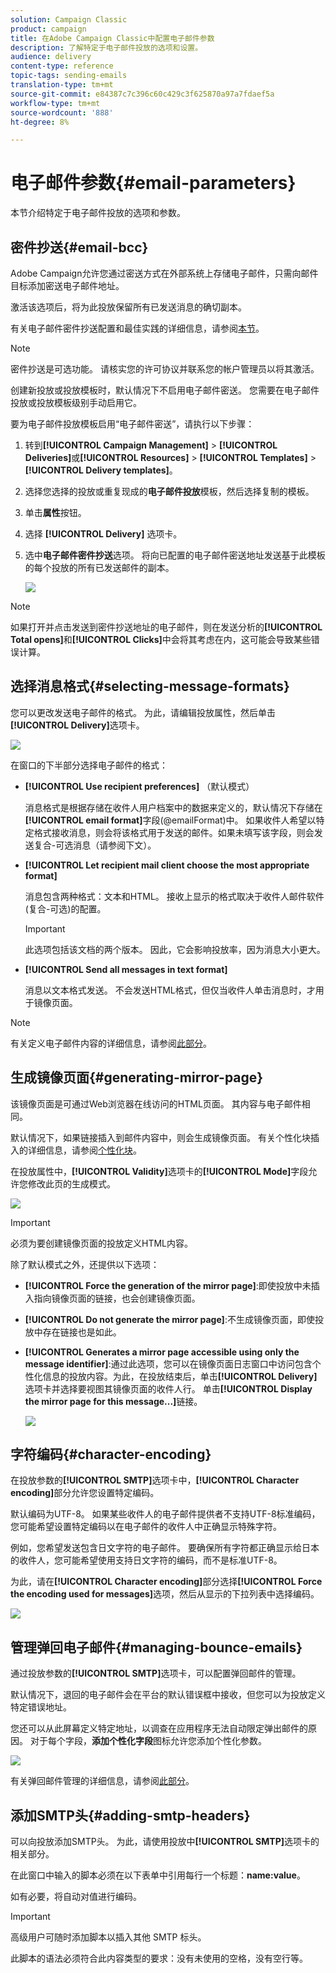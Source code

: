 ```yaml
---
solution: Campaign Classic
product: campaign
title: 在Adobe Campaign Classic中配置电子邮件参数
description: 了解特定于电子邮件投放的选项和设置。
audience: delivery
content-type: reference
topic-tags: sending-emails
translation-type: tm+mt
source-git-commit: e84387c7c396c60c429c3f625870a97a7fdaef5a
workflow-type: tm+mt
source-wordcount: '888'
ht-degree: 8%

---
```



# 电子邮件参数{#email-parameters}

本节介绍特定于电子邮件投放的选项和参数。

## 密件抄送{#email-bcc}

Adobe Campaign允许您通过密送方式在外部系统上存储电子邮件，只需向邮件目标添加密送电子邮件地址。

激活该选项后，将为此投放保留所有已发送消息的确切副本。

有关电子邮件密件抄送配置和最佳实践的详细信息，请参阅[本节](../../installation/using/email-archiving.md)。

>[!NOTE]
>
>密件抄送是可选功能。 请核实您的许可协议并联系您的帐户管理员以将其激活。

创建新投放或投放模板时，默认情况下不启用电子邮件密送。 您需要在电子邮件投放或投放模板级别手动启用它。

要为电子邮件投放模板启用“电子邮件密送”，请执行以下步骤：

1. 转到&#x200B;**[!UICONTROL Campaign Management]** > **[!UICONTROL Deliveries]**&#x200B;或&#x200B;**[!UICONTROL Resources]** > **[!UICONTROL Templates]** > **[!UICONTROL Delivery templates]**。
1. 选择您选择的投放或重复现成的&#x200B;**电子邮件投放**&#x200B;模板，然后选择复制的模板。
1. 单击&#x200B;**属性**&#x200B;按钮。
1. 选择 **[!UICONTROL Delivery]** 选项卡。
1. 选中&#x200B;**电子邮件密件抄送**&#x200B;选项。 将向已配置的电子邮件密送地址发送基于此模板的每个投放的所有已发送邮件的副本。

   ![](assets/s_ncs_user_wizard_archiving.png)

>[!NOTE]
>
>如果打开并点击发送到密件抄送地址的电子邮件，则在发送分析的&#x200B;**[!UICONTROL Total opens]**&#x200B;和&#x200B;**[!UICONTROL Clicks]**&#x200B;中会将其考虑在内，这可能会导致某些错误计算。

## 选择消息格式{#selecting-message-formats}

您可以更改发送电子邮件的格式。 为此，请编辑投放属性，然后单击&#x200B;**[!UICONTROL Delivery]**&#x200B;选项卡。

![](assets/s_ncs_user_wizard_email_param.png)

在窗口的下半部分选择电子邮件的格式：

* **[!UICONTROL Use recipient preferences]** （默认模式）

   消息格式是根据存储在收件人用户档案中的数据来定义的，默认情况下存储在&#x200B;**[!UICONTROL email format]**&#x200B;字段(@emailFormat)中。 如果收件人希望以特定格式接收消息，则会将该格式用于发送的邮件。如果未填写该字段，则会发送复合-可选消息（请参阅下文）。

* **[!UICONTROL Let recipient mail client choose the most appropriate format]**

   消息包含两种格式：文本和HTML。 接收上显示的格式取决于收件人邮件软件(复合-可选)的配置。

   >[!IMPORTANT]
   >
   >此选项包括该文档的两个版本。 因此，它会影响投放率，因为消息大小更大。

* **[!UICONTROL Send all messages in text format]**

   消息以文本格式发送。 不会发送HTML格式，但仅当收件人单击消息时，才用于镜像页面。

>[!NOTE]
>
>有关定义电子邮件内容的详细信息，请参阅[此部分](../../delivery/using/defining-the-email-content.md)。

## 生成镜像页面{#generating-mirror-page}

该镜像页面是可通过Web浏览器在线访问的HTML页面。 其内容与电子邮件相同。

默认情况下，如果链接插入到邮件内容中，则会生成镜像页面。 有关个性化块插入的详细信息，请参阅[个性化块](../../delivery/using/personalization-blocks.md)。

在投放属性中，**[!UICONTROL Validity]**&#x200B;选项卡的&#x200B;**[!UICONTROL Mode]**&#x200B;字段允许您修改此页的生成模式。

![](assets/s_ncs_user_wizard_miror_page_mode.png)

>[!IMPORTANT]
>
>必须为要创建镜像页面的投放定义HTML内容。

除了默认模式之外，还提供以下选项：

* **[!UICONTROL Force the generation of the mirror page]**:即使投放中未插入指向镜像页面的链接，也会创建镜像页面。
* **[!UICONTROL Do not generate the mirror page]**:不生成镜像页面，即使投放中存在链接也是如此。
* **[!UICONTROL Generates a mirror page accessible using only the message identifier]**:通过此选项，您可以在镜像页面日志窗口中访问包含个性化信息的投放内容。为此，在投放结束后，单击&#x200B;**[!UICONTROL Delivery]**&#x200B;选项卡并选择要视图其镜像页面的收件人行。 单击&#x200B;**[!UICONTROL Display the mirror page for this message...]**&#x200B;链接。

   ![](assets/s_ncs_user_wizard_miror_page_link.png)

## 字符编码{#character-encoding}

在投放参数的&#x200B;**[!UICONTROL SMTP]**&#x200B;选项卡中，**[!UICONTROL Character encoding]**&#x200B;部分允许您设置特定编码。

默认编码为UTF-8。 如果某些收件人的电子邮件提供者不支持UTF-8标准编码，您可能希望设置特定编码以在电子邮件的收件人中正确显示特殊字符。

例如，您希望发送包含日文字符的电子邮件。 要确保所有字符都正确显示给日本的收件人，您可能希望使用支持日文字符的编码，而不是标准UTF-8。

为此，请在&#x200B;**[!UICONTROL Character encoding]**&#x200B;部分选择&#x200B;**[!UICONTROL Force the encoding used for messages]**&#x200B;选项，然后从显示的下拉列表中选择编码。

![](assets/s_ncs_user_email_del_properties_smtp_tab_encoding.png)

## 管理弹回电子邮件{#managing-bounce-emails}

通过投放参数的&#x200B;**[!UICONTROL SMTP]**&#x200B;选项卡，可以配置弹回邮件的管理。

默认情况下，退回的电子邮件会在平台的默认错误框中接收，但您可以为投放定义特定错误地址。

您还可以从此屏幕定义特定地址，以调查在应用程序无法自动限定弹出邮件的原因。 对于每个字段，**添加个性化字段**&#x200B;图标允许您添加个性化参数。

![](assets/s_ncs_user_email_del_properties_smtp_tab.png)

有关弹回邮件管理的详细信息，请参阅[此部分](../../delivery/using/understanding-delivery-failures.md#bounce-mail-management)。

## 添加SMTP头{#adding-smtp-headers}

可以向投放添加SMTP头。 为此，请使用投放中&#x200B;**[!UICONTROL SMTP]**&#x200B;选项卡的相关部分。

在此窗口中输入的脚本必须在以下表单中引用每行一个标题：**name:value**。

如有必要，将自动对值进行编码。

>[!IMPORTANT]
>
>高级用户可随时添加脚本以插入其他 SMTP 标头。
>
>此脚本的语法必须符合此内容类型的要求：没有未使用的空格，没有空行等。
